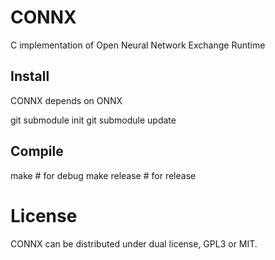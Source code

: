 # CONNX
C implementation of Open Neural Network Exchange Runtime

## Install
CONNX depends on ONNX

git submodule init
git submodule update

## Compile
make			# for debug
make release	# for release

# License
CONNX can be distributed under dual license, GPL3 or MIT.
